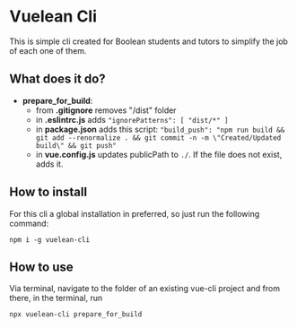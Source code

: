 # Vuelean Cli

This is simple cli created for Boolean students and tutors to simplify the job of each one of them.

## What does it do?

- **prepare_for_build**:
    - from **.gitignore** removes "/dist" folder
    - in **.eslintrc.js** adds `"ignorePatterns": [
      "dist/*"
      ]`
    - in **package.json** adds this
      script: `"build_push": "npm run build && git add --renormalize . && git commit -n -m \"Created/Updated build\" && git push"`
    - in **vue.config.js** updates publicPath to `./`. If the file does not exist, adds it.

## How to install

For this cli a global installation in preferred, so just run the following command:

```shell
npm i -g vuelean-cli 
```

## How to use

Via terminal, navigate to the folder of an existing vue-cli project and from there, in the terminal, run

```shell
npx vuelean-cli prepare_for_build
```
